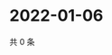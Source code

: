 # 2022-01-06

共 0 条

<!-- BEGIN WEIBO -->
<!-- 最后更新时间 Thu Jan 06 2022 22:08:52 GMT+0800 (China Standard Time) -->

<!-- END WEIBO -->
